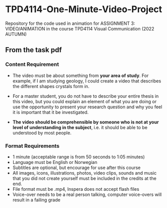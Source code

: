 # TPD4114-One-Minute-Video-Project
Repository for the code used in animation for ASSIGNMENT 3: VIDEO/ANIMATION in the course TPD4114 Visual Communication (2022 AUTUMN)

## From the task pdf

### Content Requirement

- The video must be about something from **your area of study**. For example, if I am studying
geology, I could create a video that describes the different shapes crystals form in. 

- For a master student, you do not have to describe your entire thesis in this video, but you could
explain an element of what you are doing or use the opportunity to present your research
question and why you feel it is important that it be investigated.

- **The video should be comprehensible by someone who is not at your level of understanding
in the subject**, i.e. it should be able to be understood by most people. 

### Format Requirements

- 1 minute (acceptable range is from 50 seconds to 1:05 minutes)
- Language must be English or Norwegian
- Subtitles are optional, but encourage for use after this course
- All images, icons, illustrations, photos, video clips, sounds and music that you did not
create yourself must be included in the credits at the end.
- File format must be .mp4, Inspera does not accept flash files
- Voice-over needs to be a real person talking, computer voice-overs will result in a
failing grade
